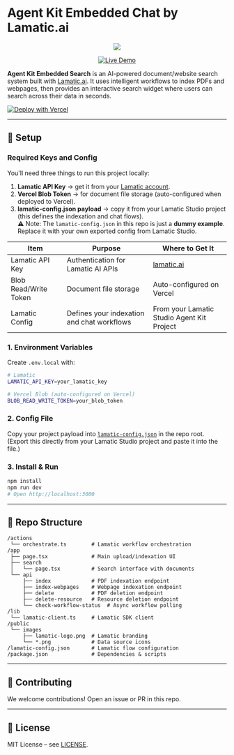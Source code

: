 # Agent Kit Embedded Chat by Lamatic.ai
<p align="center">
  <img src="https://media2.giphy.com/media/v1.Y2lkPTc5MGI3NjExdmFmdXh4aHB3bXZidmg1dDM1azhtY2xheTl6ZnUzbHdsYXo1OXVvcSZlcD12MV9pbnRlcm5hbF9naWZfYnlfaWQmY3Q9Zw/6hnrR2Vk2PLByiWKbL/giphy.gif"/>
</p>

<p align="center">
  <a href="https://agent-kit-embedded-search.vercel.app" target="_blank">
    <img src="https://img.shields.io/badge/Live%20Demo-black?style=for-the-badge" alt="Live Demo" />
  </a>
</p>

**Agent Kit Embedded Search** is an AI-powered document/website search system built with [Lamatic.ai](https://lamatic.ai). It uses intelligent workflows to index PDFs and webpages, then provides an interactive search widget where users can search across their data in seconds.

[![Deploy with Vercel](https://vercel.com/button)](https://vercel.com/new/clone?repository-url=https://github.com/Lamatic/AgentKit&root-directory=templates/embed/search&env=LAMATIC_API_KEY,BLOB_READ_WRITE_TOKEN&envDescription=Lamatic%20API%20key%20and%20Vercel%20Blob%20token%20are%20required.&envLink=https://github.com/Lamatic/agent-kit-embedded-chat#required-api-keys)

---

## 🔑 Setup

### Required Keys and Config

You'll need three things to run this project locally:  

1. **Lamatic API Key** → get it from your [Lamatic account](https://lamatic.ai).  
2. **Vercel Blob Token** → for document file storage (auto-configured when deployed to Vercel).  
3. **lamatic-config.json payload** → copy it from your Lamatic Studio project (this defines the indexation and chat flows).  
   ⚠️ Note: The `lamatic-config.json` in this repo is just a **dummy example**.  
   Replace it with your own exported config from Lamatic Studio.

| Item                    | Purpose                                      | Where to Get It                                 |
| ----------------------- | -------------------------------------------- | ----------------------------------------------- |
| Lamatic API Key         | Authentication for Lamatic AI APIs           | [lamatic.ai](https://lamatic.ai)                |
| Blob Read/Write Token   | Document file storage                        | Auto-configured on Vercel                       |
| Lamatic Config          | Defines your indexation and chat workflows   | From your Lamatic Studio Agent Kit Project      |

### 1. Environment Variables

Create `.env.local` with:

```bash
# Lamatic
LAMATIC_API_KEY=your_lamatic_key

# Vercel Blob (auto-configured on Vercel)
BLOB_READ_WRITE_TOKEN=your_blob_token
```

### 2. Config File

Copy your project payload into [`lamatic-config.json`](./lamatic-config.json) in the repo root.  
(Export this directly from your Lamatic Studio project and paste it into the file.)

### 3. Install & Run

```bash
npm install
npm run dev
# Open http://localhost:3000
```

---

## 📂 Repo Structure

```
/actions
 └── orchestrate.ts        # Lamatic workflow orchestration
/app
 ├── page.tsx              # Main upload/indexation UI
 ├── search
 │   └── page.tsx          # Search interface with documents
 └── api
     ├── index             # PDF indexation endpoint
     ├── index-webpages    # Webpage indexation endpoint
     ├── delete            # PDF deletion endpoint
     ├── delete-resource   # Resource deletion endpoint
     └── check-workflow-status  # Async workflow polling
/lib
 └── lamatic-client.ts     # Lamatic SDK client
/public
 └── images
     ├── lamatic-logo.png  # Lamatic branding
     └── *.png             # Data source icons
/lamatic-config.json       # Lamatic flow configuration
/package.json              # Dependencies & scripts
```

---

## 🤝 Contributing

We welcome contributions! Open an issue or PR in this repo.

---

## 📜 License

MIT License – see [LICENSE](./LICENSE).